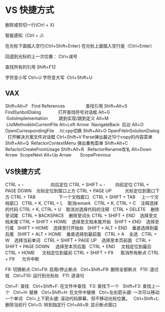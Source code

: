 # VS 快捷方式

删除或剪切一行(Ctrl + X)

智能感知（Ctrl + J）

在光标下面插入空行(Ctrl+Shift+Enter)
在光标上面插入空行是（Ctrl+Enter）

回退到光标的上一次位置： Ctrl+减号

查找所有的引用 Shift+F12

字符变小写 Ctrl+U
字符变大写  Ctrl+Shift+U

## VAX

Shift+Alt+F   Find References                 查找引用
Shift+Alt+S   FindSynbolDialog              打开查找符号对话框
Alt+G            GotoImplementation         跳到实现/跳到定义
Alt+M            ListMethodsInCurrentFile
Alt+Left Arrow  NavigateBack  后台
Alt+O             OpenCurrespondingFile    .h/.cpp切换
Shift+Alt+O OpenFileInSolutionDialog   打开解决方案文件对话框
Ctrl+Shift+V Parse弹出最近10个copy的内容菜单
Shift+Alt+Q  RefactorContextMenu 弹出重构菜单
Shift+Alt+C   RefactorCreateFromUsage
Shift+Alt+R   RefactorRename改名
Alt+Down Arraw  ScopeNext
Alt+Up Arraw       ScopePrevious

## VS快捷方式

CTRL + -                      向后定位
CTRL + SHIFT + -        向前定位
CTRL + PAGE DOWN    光标定位到窗口上方
CTRL + PAGE UP           光标定位到窗口下方
CTRL + TAB                   下一个文档窗口  
CTRL + SHIFT + TAB     上一个文档窗口  
CTRL + K, CTRL + L    取消remark  
CTRL + K, CTRL + C    注释选择的代码
CTRL + K, CTRL + U    取消对选择代码的注释  
CTRL + DELETE    删除至词尾  
CTRL + BACKSPACE    删除至词头
CTRL + SHIFT + END    选择至文档末尾
CTRL + SHIFT + HOME    选择至文档末尾开始  
SHIFT + END    选择至行尾  
SHIFT + HOME    选择至行开始处  
SHIFT + ALT + END    垂直选择到最后尾  
SHIFT + ALT + HOME    垂直选择到最前面  
CTRL + A    全选  
CTRL + W    选择当前单词  
CTRL + SHIFT + PAGE UP    选择至本页前面  
CTRL + SHIFT + PAGE DOWN     选择至本页后面  
CTRL + END     文档定位到最后  
CTRL + HOME      文档定位到最前
CTRL + SHIFT + F9      取消所有断点
CTRL + F9      允许中断

F9: 切换断点
Ctrl+F9: 启用/停止断点  
Ctrl+Shift+F9: 删除全部断点  
F10: 逐过程  
Ctrl+F10: 运行到光标处  
F11: 逐语句

Ctrl+F: 查找  
Ctrl+Shift+F: 在文件中查找  
F3: 查找下一个  
Shift+F3: 查找上一个  
Ctrl+H: 替换  
Ctrl+Shift+H: 在文件中替换  
Ctrl+左右箭头键: 一次可以移动一个单词  
Ctrl+上下箭头键: 滚动代码屏幕，但不移动光标位置。  
Ctrl+Shift+L: 删除当前行
Ctrl+G: 转到指定行
Ctrl+Alt+B: 显示断点窗口
